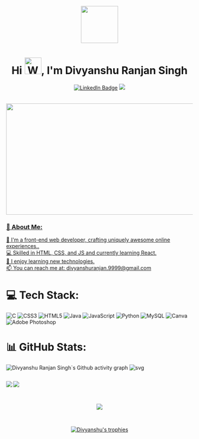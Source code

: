 <p align="center"><img src="https://media.giphy.com/media/M9gbBd9nbDrOTu1Mqx/giphy.gif" width="100"/></p>
<p align="center">

<h1 align="center"> Hi  <img src="https://raw.githubusercontent.com/nixin72/nixin72/master/wave.gif" 
         alt="Waving hand animated gif"
         height="45"
         width="45" />, I'm Divyanshu Ranjan Singh   </h1>
         <p align="center">
<a href="https://www.linkedin.com/in/divyanshu-ranjan-singh/"><img src="https://img.shields.io/badge/LinkedIn-blue?style=for-the-badge&logo=linkedin&logoColor=white" alt="LinkedIn Badge"></a>
                  <a href="https://x.com/DivyanshuRS999?s=09"><img src="https://img.shields.io/badge/Twitter-1DA1F2?style=for-the-badge&logo=twitter&logoColor=white"</a>

</p>

<p align="center"><img src="https://komarev.com/ghpvc/?username=Divyanshu-RS&style=flat-square&color=blue" alt=""></p>
         
<h5 align="center">
<p align="center"><img src="https://media.giphy.com/media/dWesBcTLavkZuG35MI/giphy.gif" width="600" height="300"  /></p>

###  💫 About Me:
🔭 I'm a front-end web developer, crafting uniquely awesome online experiences..<br>💻 Skilled in HTML, CSS, and JS and currently learning React.<br>🌱 I enjoy learning new technologies.<br>📫 You can reach me at: divyanshuranjan.9999@gmail.com 
 

# 💻 Tech Stack:
![C](https://img.shields.io/badge/c-%2300599C.svg?style=for-the-badge&logo=c&logoColor=white) ![CSS3](https://img.shields.io/badge/css3-%231572B6.svg?style=for-the-badge&logo=css3&logoColor=white) ![HTML5](https://img.shields.io/badge/html5-%23E34F26.svg?style=for-the-badge&logo=html5&logoColor=white) ![Java](https://img.shields.io/badge/java-%23ED8B00.svg?style=for-the-badge&logo=java&logoColor=white) ![JavaScript](https://img.shields.io/badge/javascript-%23323330.svg?style=for-the-badge&logo=javascript&logoColor=%23F7DF1E) ![Python](https://img.shields.io/badge/python-3670A0?style=for-the-badge&logo=python&logoColor=ffdd54) ![MySQL](https://img.shields.io/badge/mysql-%2300f.svg?style=for-the-badge&logo=mysql&logoColor=white) ![Canva](https://img.shields.io/badge/Canva-%2300C4CC.svg?style=for-the-badge&logo=Canva&logoColor=white) ![Adobe Photoshop](https://img.shields.io/badge/adobephotoshop-%2331A8FF.svg?style=for-the-badge&logo=adobephotoshop&logoColor=white)

# 📊 GitHub Stats:
![Divyanshu Ranjan Singh`s Github activity graph](https://github-readme-activity-graph.vercel.app/graph?username=Divyanshu-RS&theme=github-compact&area=true&bg_color=ffff&color=000)
![svg](https://raw.githubusercontent.com/Divyanshu-RS/github-profile-3d-contrib/main/docs/demo/profile-gitblock.svg)

<a href="https://skyline.github.com/Divyanshu-RS/2024"><img src="./assets/2024.gif" alt="" width="auto" height="auto" /></a>
<p><img align="left" src= "https://github-readme-stats.vercel.app/api?username=Divyanshu-RS&theme=dark&hide_border=false&include_all_commits=false&count_private=false"/></p> <p> <p>
<p><img align="center" src= "https://github-readme-streak-stats.herokuapp.com/?user=Divyanshu-RS&theme=dark&hide_border=false"/></p>
<br>
<p align= "center"><img  src= "https://github-readme-stats.vercel.app/api/top-langs/?username=Divyanshu-RS&theme=dark&hide_border=false&include_all_commits=false&count_private=false&layout=compact"/> </p>
<br>
<p align="center"> <a href="https://github.com/ryo-ma/github-profile-trophy"><img src="https://github-profile-trophy.vercel.app/?username=Divyanshu-RS" alt= "Divyanshu's trophies" /></a> </p>




